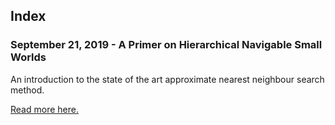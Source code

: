 ## Index

### September 21, 2019 - A Primer on Hierarchical Navigable Small Worlds

An introduction to the state of the art approximate nearest neighbour search method.

<a href ="https://phosgene89.github.io/hnsw">Read more here.</a>
